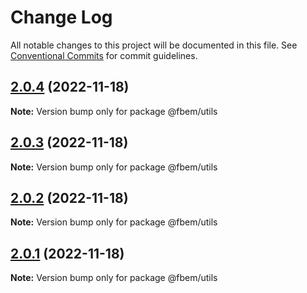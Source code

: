 # Change Log

All notable changes to this project will be documented in this file.
See [Conventional Commits](https://conventionalcommits.org) for commit guidelines.

## [2.0.4](https://github.com/yungvldai/fbem/compare/@fbem/utils@2.0.0...@fbem/utils@2.0.4) (2022-11-18)

**Note:** Version bump only for package @fbem/utils

## [2.0.3](https://github.com/yungvldai/fbem/compare/@fbem/utils@2.0.0...@fbem/utils@2.0.3) (2022-11-18)

**Note:** Version bump only for package @fbem/utils

## [2.0.2](https://github.com/yungvldai/fbem/compare/@fbem/utils@2.0.0...@fbem/utils@2.0.2) (2022-11-18)

**Note:** Version bump only for package @fbem/utils

## [2.0.1](https://github.com/yungvldai/fbem/compare/@fbem/utils@2.0.0...@fbem/utils@2.0.1) (2022-11-18)

**Note:** Version bump only for package @fbem/utils
